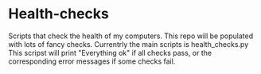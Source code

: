 # Health-checks 
Scripts that check the health of my computers.
This repo will be populated with lots of fancy checks. 
Currentrly the main scripts is health_checks.py
This scripst will print "Everything ok" if all checks pass, or the corresponding error messages if some checks fail. 
